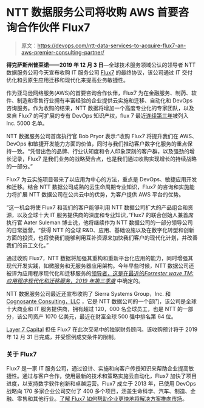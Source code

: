 # NTT 数据服务公司将收购 AWS 首要咨询合作伙伴 Flux7

> 原文：<https://devops.com/ntt-data-services-to-acquire-flux7-an-aws-premier-consulting-partner/>

**得克萨斯州普莱诺——2019 年 12 月 3 日**—全球技术服务领域公认的领导者 NTT 数据服务公司今天宣布收购 IT 服务公司 [Flux7](https://www.flux7.com/) 的最终协议，该公司通过 IT 交付优化和云原生应用迁移和现代化来提高业务敏捷性。

作为亚马逊网络服务(AWS)的首要咨询合作伙伴，Flux7 为在金融服务、制药、软件、制造和零售行业拥有丰富经验的企业提供云实施和迁移、自动化和 DevOps 咨询服务。作为收购的结果，NTT 数据将增加一个高度专业化的专家团队，以及来自 Flux7 的可扩展的专有 DevOps 知识产权，flux 7 最近[连续第三年](https://www.flux7.com/press-release/flux7-named-on-inc-5000s-2019-list-of-fastest-growing-companies-in-america/)被列入 Inc. 5000 名单。

NTT 数据服务公司首席执行官 Bob Pryor 表示:“收购 Flux7 将提升我们在 AWS、DevOps 和敏捷开发能力方面的价值，同时与我们推动客户数字化服务的重点保持一致。“凭借出色的品牌、行业认知度和令人印象深刻的客户群，以及强劲的增长记录，Flux7 是我们业务的战略契合点，也是我们通过收购实现增长的持续战略的一部分。”

Flux7 为云实施项目带来了以应用为中心的方法，重点是 DevOps、敏捷应用开发和迁移。结合 NTT 数据公司成熟的云生命周期专业知识，Flux7 的咨询和实施能力将扩展 NTT 数据公司在公共云中的优势，为客户提供 AWS 平台的优势。

“这一机会将使 Flux7 和我们的客户能够利用 NTT 数据公司扩大的产品组合和资源，以及全球十大 IT 服务提供商的深度和专业知识，”Flux7 的联合创始人兼首席执行官 Aater Suleman 博士说，他将继续作为 NTT 数据公司的一部分领导公司的日常运营。“获得 NTT 的全球 R&D、应用、基础设施以及在数字化转型和创新方面的投资，也将使我们能够利用互补资源来加快我们客户的现代化计划，并改善我们的员工文化。”

通过收购 Flux7，NTT 数据将加强其重构和重新平台化应用的能力，同时增强其现代开发实践，如微服务和无服务器应用架构。今年早些时候，NTT 数据公司还被评为应用程序现代化和迁移服务的[领导者，这是在最近的](https://us.nttdata.com/en/news/press-release/2019/august/ntt-data-named-a-leader-in-application-modernization-and-migration-services)[*Forrester wave TM:应用程序现代化和迁移服务，2019 年第三季度*](https://us.nttdata.com/en/engage/leader-in-application-modernization-and-migration) 中确定的。

NTT 数据服务公司最近还宣布收购了 Sierra Systems Group，Inc. 和 [Cognosante Consulting，LLC](https://us.nttdata.com/en/news/press-release/2019/april/cognosanteconsulting) ，它是 NTT 数据公司的一个部门，该公司是全球十大商业和 IT 服务提供商，拥有超过 120，000 名全球员工，也是 NTT 的一部分，该公司资产 1070 亿美元，最近在财富全球 500 强中排名第 64 位。

[Layer 7 Capital](https://www.layer7capital.com/) 担任 Flux7 在此次交易中的独家财务顾问。该收购预计将于 2019 年 12 月 31 日完成，并受惯例成交条件的限制。

### 关于 Flux7

Flux7 是一家 IT 服务公司，通过设计、实施和向客户传授知识来帮助企业提高敏捷性。通过与客户合作，使用最新的技术和策略实施云自动化，Flux7 加快了项目进度，以支持数字软件创新和卓越运营。Flux7 成立于 2013 年，已使用 DevOps 战略向 170 多家企业公司交付了 400 多个项目，涵盖生命科学、汽车、制造、金融、零售和其他行业。[了解 Flux7 如何帮助企业更快地将解决方案推向市场](https://www.flux7.com/)。